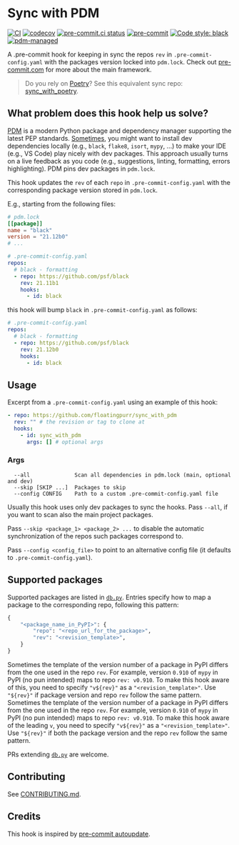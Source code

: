 # Sync with PDM

[![CI](https://github.com/floatingpurr/sync_with_pdm/actions/workflows/ci.yml/badge.svg)](https://github.com/floatingpurr/sync_with_pdm/actions/workflows/ci.yml)
[![codecov](https://codecov.io/gh/floatingpurr/sync_with_pdm/branch/main/graph/badge.svg?token=COBYtxAODG)](https://codecov.io/gh/floatingpurr/sync_with_pdm)
[![pre-commit.ci status](https://results.pre-commit.ci/badge/github/floatingpurr/sync_with_pdm/main.svg)](https://results.pre-commit.ci/latest/github/floatingpurr/sync_with_pdm/main)
[![pre-commit](https://img.shields.io/badge/pre--commit-enabled-brightgreen?logo=pre-commit&logoColor=white)](https://github.com/pre-commit/pre-commit)
[![Code style: black](https://img.shields.io/badge/code%20style-black-000000.svg)](https://github.com/psf/black)
[![pdm-managed](https://img.shields.io/badge/pdm-managed-blueviolet)](https://pdm.fming.dev)

A .pre-commit hook for keeping in sync the repos `rev` in
`.pre-commit-config.yaml` with the packages version locked into `pdm.lock`.
Check out [pre-commit.com](https://pre-commit.com/) for more about the main
framework.

> Do you rely on [Poetry](https://github.com/python-poetry/poetry)? See this
> equivalent sync repo:
> [sync_with_poetry](https://github.com/floatingpurr/sync_with_poetry).

## What problem does this hook help us solve?

[PDM](https://pdm.fming.dev) is a modern Python package and dependency manager
supporting the latest PEP standards.
[Sometimes](https://stackoverflow.com/q/70127649/4820341), you might want to
install dev dependencies locally (e.g., `black`, `flake8`, `isort`, `mypy`, ...)
to make your IDE (e.g., VS Code) play nicely with dev packages. This approach
usually turns on a live feedback as you code (e.g., suggestions, linting,
formatting, errors highlighting). PDM pins dev packages in `pdm.lock`.

This hook updates the `rev` of each `repo` in `.pre-commit-config.yaml` with the
corresponding package version stored in `pdm.lock`.

E.g., starting from the following files:

```toml
# pdm.lock
[[package]]
name = "black"
version = "21.12b0"
# ...
```

```yaml
# .pre-commit-config.yaml
repos:
  # black - formatting
  - repo: https://github.com/psf/black
    rev: 21.11b1
    hooks:
      - id: black
```

this hook will bump `black` in `.pre-commit-config.yaml` as follows:

```yaml
# .pre-commit-config.yaml
repos:
  # black - formatting
  - repo: https://github.com/psf/black
    rev: 21.12b0
    hooks:
      - id: black
```

## Usage

Excerpt from a `.pre-commit-config.yaml` using an example of this hook:

```yaml
- repo: https://github.com/floatingpurr/sync_with_pdm
  rev: "" # the revision or tag to clone at
  hooks:
    - id: sync_with_pdm
      args: [] # optional args
```

### Args

```
  --all              Scan all dependencies in pdm.lock (main, optional and dev)
  --skip [SKIP ...]  Packages to skip
  --config CONFIG    Path to a custom .pre-commit-config.yaml file
```

Usually this hook uses only dev packages to sync the hooks. Pass `--all`, if you
want to scan also the main project packages.

Pass `--skip <package_1> <package_2> ...` to disable the automatic
synchronization of the repos such packages correspond to.

Pass `--config <config_file>` to point to an alternative config file (it
defaults to `.pre-commit-config.yaml`).

## Supported packages

Supported packages are listed in [`db.py`](sync_with_pdm/db.py). Entries specify
how to map a package to the corresponding repo, following this pattern:

```python
{
    "<package_name_in_PyPI>": {
        "repo": "<repo_url_for_the_package>",
        "rev": "<revision_template>",
    }
}
```

Sometimes the template of the version number of a package in PyPI differs from
the one used in the repo `rev`. For example, version `0.910` of `mypy` in PyPI
(no pun intended) maps to repo `rev: v0.910`. To make this hook aware of this,
you need to specify `"v${rev}"` as a `"<revision_template>"`. Use `"${rev}"` if
package version and repo `rev` follow the same pattern. Sometimes the template
of the version number of a package in PyPI differs from the one used in the repo
`rev`. For example, version `0.910` of `mypy` in PyPI (no pun intended) maps to
repo `rev: v0.910`. To make this hook aware of the leading `v`, you need to
specify `"v${rev}"` as a `"<revision_template>"`. Use `"${rev}"` if both the
package version and the repo `rev` follow the same pattern.

PRs extending [`db.py`](sync_with_pdm/db.py) are welcome.

## Contributing

See [CONTRIBUTING.md](.github/CONTRIBUTING.md).

## Credits

This hook is inspired by
[pre-commit autoupdate](https://pre-commit.com/index.html#pre-commit-autoupdate).
